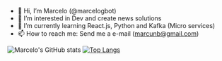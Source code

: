 - 👋 Hi, I’m Marcelo (@marcelogbot)
- 👀 I’m interested in Dev and create news solutions
- 🌱 I’m currently learning React.js, Python and Kafka (Micro services)
- 📫 How to reach me: Send me a e-mail (marcunb@gmail.com)


![Marcelo's GitHub stats](https://github-readme-stats.vercel.app/api?username=marcelogbot&count_private=true&show_icons=true&theme=merko)
[![Top Langs](https://github-readme-stats.vercel.app/api/top-langs/?username=marcelogbot&layout=compact&theme=merko)](https://github.com/marcelogbot/github-readme-stats)

<!---
marcelogbot/marcelogbot is a ✨ special ✨ repository because its `README.md` (this file) appears on your GitHub profile.
You can click the Preview link to take a look at your changes.
--->

